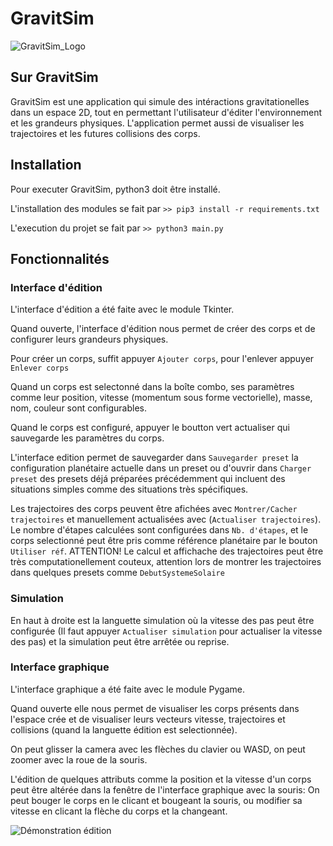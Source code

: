 # GravitSim

![GravitSim_Logo](https://media.discordapp.net/attachments/1118301544765456455/1138277972583927818/logo3.png?ex=65efab78&is=65dd3678&hm=e8141d43844f431bc76fd0c2232187563b7f7cbb7a6bfc186b8fa15d5afcbb4e&=&format=webp&quality=lossless&width=280&height=280)

## Sur GravitSim
GravitSim est une application qui simule des intéractions gravitationelles dans un espace 2D, tout en permettant l'utilisateur d'éditer l'environnement et les grandeurs physiques. L'application permet aussi de visualiser les trajectoires et les futures collisions des corps.

## Installation
Pour executer GravitSim, python3 doit être installé. 

L'installation des modules se fait par `>> pip3 install -r requirements.txt` 

L'execution du projet se fait par `>> python3 main.py`

## Fonctionnalités
### Interface d'édition
L'interface d'édition a été faite avec le module Tkinter.

Quand ouverte, l'interface d'édition nous permet de créer des corps et de configurer leurs grandeurs physiques.

Pour créer un corps, suffit appuyer `Ajouter corps`, pour l'enlever appuyer `Enlever corps`

Quand un corps est selectonné dans la boîte combo, ses paramètres comme leur position, vitesse (momentum sous forme vectorielle), masse, nom, couleur sont configurables.

Quand le corps est configuré, appuyer le boutton vert actualiser qui sauvegarde les paramètres du corps. 

L'interface edition permet de sauvegarder dans `Sauvegarder preset` la configuration planétaire actuelle dans un preset ou d'ouvrir dans `Charger preset` des presets déjá préparées précédemment qui incluent des situations simples comme des situations très spécifiques.

Les trajectoires des corps peuvent être afichées avec `Montrer/Cacher trajectoires` et manuellement actualisées avec (`Actualiser trajectoires`). Le nombre d'étapes calculées sont configurées dans `Nb. d'étapes`, et le corps selectionné peut être pris comme référence planétaire par le bouton `Utiliser réf`. ATTENTION! Le calcul et affichache des trajectoires peut être très computationellement couteux, attention lors de montrer les trajectoires dans quelques presets comme `DebutSystemeSolaire`

### Simulation
En haut à droite est la languette simulation où la vitesse des pas peut être configurée (Il faut appuyer `Actualiser simulation` pour actualiser la vitesse des pas) et la simulation peut être arrêtée ou reprise.

### Interface graphique
L'interface graphique a été faite avec le module Pygame.

Quand ouverte elle nous permet de visualiser les corps présents dans l'espace crée et de visualiser leurs vecteurs vitesse, trajectoires et collisions (quand la languette édition est selectionnée).

On peut glisser la camera avec les flèches du clavier ou WASD, on peut zoomer avec la roue de la souris.

L'édition de quelques attributs comme la position et la vitesse d'un corps peut être altérée dans la fenêtre de l'interface graphique avec la souris: On peut bouger le corps en le clicant et bougeant la souris, ou modifier sa vitesse en clicant la flèche du corps et la changeant.

![Démonstration édition](https://cdn.discordapp.com/attachments/1193679938461638656/1207426813903765574/Animation2144.gif?ex=65f20fd9&is=65df9ad9&hm=761a51a743a8845c55f3f2ed9ad7bc22ce3def8661d30ec4ec2e8321b872f18b&)

